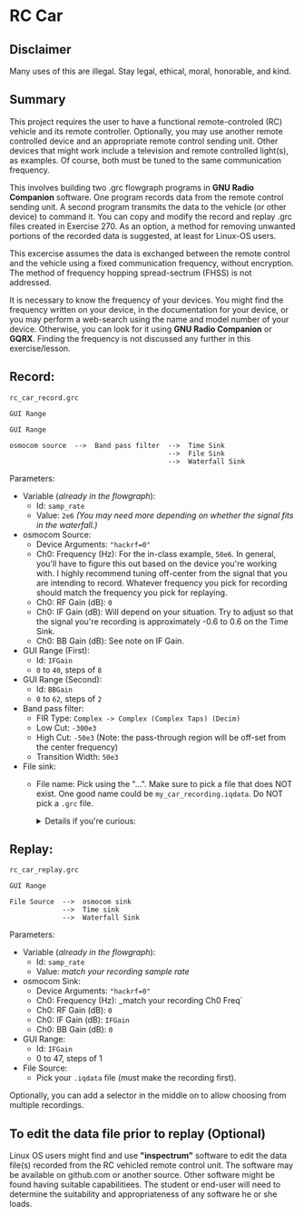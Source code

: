# RC Car

## Disclaimer

Many uses of this are illegal. Stay legal, ethical, moral, honorable, and kind.

## Summary

This project requires the user to have a functional remote-controled (RC) vehicle and its remote controller.  Optionally, you may use another remote controlled device and an appropriate remote control sending unit.  Other devices that might work include a television and remote controlled light(s), as examples.  Of course, both must be tuned to the same communication frequency.

This involves building two .grc flowgraph programs in **GNU Radio Companion** software.  One program records data from the remote control sending unit.  A second program transmits the data to the vehicle (or other device) to command it.  You can copy and modify the record and replay .grc files created in Exercise 270.  As an option, a method for removing unwanted portions of the recorded data is suggested, at least for Linux-OS users.

This excercise assumes the data is exchanged between the remote control and the vehicle using a fixed communication frequency, without encryption.  The method of frequency hopping spread-sectrum (FHSS) is not addressed.

It is necessary to know the frequency of your devices.  You might find the frequency written on your device, in the documentation for your device, or you may perform a web-search using the name and model number of your device.  Otherwise, you can look for it using **GNU Radio Companion** or **GQRX**. Finding the frequency is not discussed any further in this exercise/lesson.

## Record:

`rc_car_record.grc`

```
GUI Range

GUI Range

osmocom source  -->  Band pass filter  -->  Time Sink
                                       -->  File Sink
                                       -->  Waterfall Sink
```

Parameters:
- Variable (_already in the flowgraph_):
  - Id: `samp_rate`
  - Value: `2e6` _(You may need more depending on whether the signal fits in the waterfall.)_
- osmocom Source:
  - Device Arguments: `"hackrf=0"`
  - Ch0: Frequency (Hz): For the in-class example, `50e6`. In general, you'll have to figure this out based on the device you're working with. I highly recommend tuning off-center from the signal that you are intending to record. Whatever frequency you pick for recording should match the frequency you pick for replaying.
  - Ch0: RF Gain (dB): `0`
  - Ch0: IF Gain (dB): Will depend on your situation. Try to adjust so that the signal you're recording is approximately -0.6 to 0.6 on the Time Sink.
  - Ch0: BB Gain (dB): See note on IF Gain.
- GUI Range (First):
  - Id: `IFGain`
  - `0` to `40`, steps of `8`
- GUI Range (Second):
  - Id: `BBGain`
  - `0` to `62`, steps of `2`
- Band pass filter:
  - FIR Type: `Complex -> Complex (Complex Taps) (Decim)`
  - Low Cut: `-300e3`
  - High Cut: `-50e3`        (Note: the pass-through region will be off-set from the center frequency)
  - Transition Width: `50e3`
- File sink:
  - File name: Pick using the "...". Make sure to pick a file that does NOT exist. One good name could be `my_car_recording.iqdata`. Do NOT pick a `.grc` file. <details><summary>Details if you're curious:</summary> When faced with a file-picking dialog, beginners will often navigate to the current `.grc` file. This is definitely not what you want -- as soon as you run the flowgraph, it will overwrite the saved flowgraph file with the data that you're recording.
       
       Instead, I recommend picking a directory for your file, and naming it `my_gnu_recording.iqdata`. The file extension can be anything you want (GNU Radio will treat it the same regardless), but `.iqdata` seems somewhat common in the SDR community.  
        A good example may look like this:  
        `/home/yourusername/Desktop/my_gnu_recording.iq`
</details>

## Replay:

`rc_car_replay.grc`

```
GUI Range

File Source  -->  osmocom sink
             -->  Time sink
             -->  Waterfall Sink
```

Parameters:
- Variable (_already in the flowgraph_):
  - Id: `samp_rate`
  - Value: _match your recording sample rate_
- osmocom Sink:
  - Device Arguments: `"hackrf=0"`
  - Ch0: Frequency (Hz): _match your recording Ch0 Freq`
  - Ch0: RF Gain (dB): `0`
  - Ch0: IF Gain (dB): `IFGain`
  - Ch0: BB Gain (dB): `0`
- GUI Range:
  - Id: `IFGain`
  - 0 to 47, steps of 1
- File Source:
  - Pick your `.iqdata` file (must make the recording first).
  
Optionally, you can add a selector in the middle on to allow choosing from multiple recordings.

## To edit the data file prior to replay (Optional)
Linux OS users might find and use **"inspectrum"** software to edit the data file(s) recorded from the RC vehicled remote control unit.  The software may be available on github.com or another source.  Other software might be found having suitable capabilitiees.  The student or end-user will need to determine the suitability and appropriateness of any software he or she loads.
